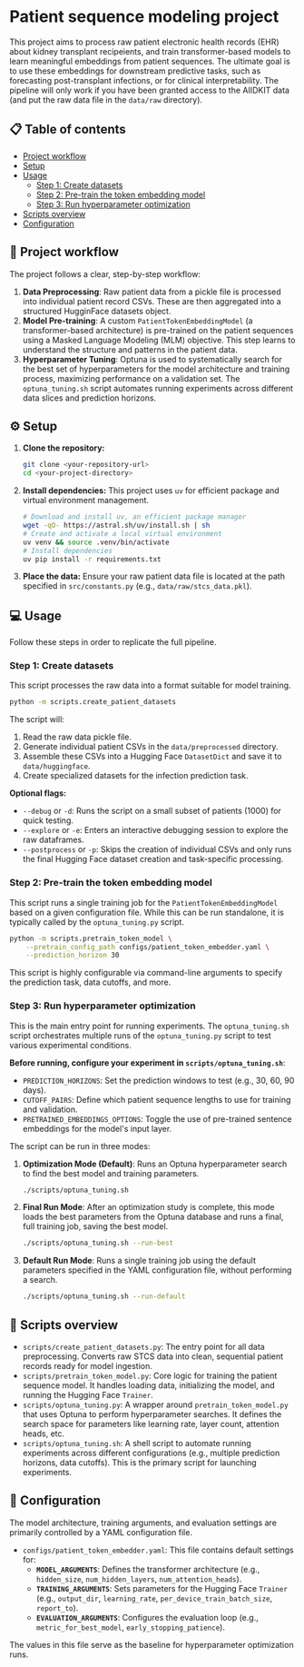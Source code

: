 # Patient sequence modeling project

This project aims to process raw patient electronic health records (EHR) about kidney transplant recipeients, and train transformer-based models to learn meaningful embeddings from patient sequences. The ultimate goal is to use these embeddings for downstream predictive tasks, such as forecasting post-transplant infections, or for clinical interpretability. The pipeline will only work if you have been granted access to the AIIDKIT data (and put the raw data file in the `data/raw` directory).

## 📋 Table of contents

  - [Project workflow](#-project-workflow)
  - [Setup](#️-setup)
  - [Usage](#-usage)
      - [Step 1: Create datasets](#step-1-create-datasets)
      - [Step 2: Pre-train the token embedding model](#step-2-pre-train-the-token-embedding-model)
      - [Step 3: Run hyperparameter optimization](#step-3-run-hyperparameter-optimization)
  - [Scripts overview](#-scripts-overview)
  - [Configuration](#-configuration)

## 🚀 Project workflow

The project follows a clear, step-by-step workflow:

1.  **Data Preprocessing**: Raw patient data from a pickle file is processed into individual patient record CSVs. These are then aggregated into a structured HugginFace datasets object.
2.  **Model Pre-training**: A custom `PatientTokenEmbeddingModel` (a transformer-based architecture) is pre-trained on the patient sequences using a Masked Language Modeling (MLM) objective. This step learns to understand the structure and patterns in the patient data.
3.  **Hyperparameter Tuning**: Optuna is used to systematically search for the best set of hyperparameters for the model architecture and training process, maximizing performance on a validation set. The `optuna_tuning.sh` script automates running experiments across different data slices and prediction horizons.

## ⚙️ Setup

1.  **Clone the repository:**

    ```bash
    git clone <your-repository-url>
    cd <your-project-directory>
    ```

2.  **Install dependencies:**
    This project uses `uv` for efficient package and virtual environment management.

    ```bash
    # Download and install uv, an efficient package manager
    wget -qO- https://astral.sh/uv/install.sh | sh
    # Create and activate a local virtual environment
    uv venv && source .venv/bin/activate
    # Install dependencies
    uv pip install -r requirements.txt
    ```

3.  **Place the data:**
    Ensure your raw patient data file is located at the path specified in `src/constants.py` (e.g., `data/raw/stcs_data.pkl`).

## 💻 Usage

Follow these steps in order to replicate the full pipeline.

### Step 1: Create datasets

This script processes the raw data into a format suitable for model training.

```bash
python -m scripts.create_patient_datasets
```

The script will:

1.  Read the raw data pickle file.
2.  Generate individual patient CSVs in the `data/preprocessed` directory.
3.  Assemble these CSVs into a Hugging Face `DatasetDict` and save it to `data/huggingface`.
4.  Create specialized datasets for the infection prediction task.

**Optional flags:**

  * `--debug` or `-d`: Runs the script on a small subset of patients (1000) for quick testing.
  * `--explore` or `-e`: Enters an interactive debugging session to explore the raw dataframes.
  * `--postprocess` or `-p`: Skips the creation of individual CSVs and only runs the final Hugging Face dataset creation and task-specific processing.

### Step 2: Pre-train the token embedding model

This script runs a single training job for the `PatientTokenEmbeddingModel` based on a given configuration file. While this can be run standalone, it is typically called by the `optuna_tuning.py` script.

```bash
python -m scripts.pretrain_token_model \
    --pretrain_config_path configs/patient_token_embedder.yaml \
    --prediction_horizon 30
```

This script is highly configurable via command-line arguments to specify the prediction task, data cutoffs, and more.

### Step 3: Run hyperparameter optimization

This is the main entry point for running experiments. The `optuna_tuning.sh` script orchestrates multiple runs of the `optuna_tuning.py` script to test various experimental conditions.

**Before running, configure your experiment in `scripts/optuna_tuning.sh`**:

  * `PREDICTION_HORIZONS`: Set the prediction windows to test (e.g., 30, 60, 90 days).
  * `CUTOFF_PAIRS`: Define which patient sequence lengths to use for training and validation.
  * `PRETRAINED_EMBEDDINGS_OPTIONS`: Toggle the use of pre-trained sentence embeddings for the model's input layer.

The script can be run in three modes:

1.  **Optimization Mode (Default)**: Runs an Optuna hyperparameter search to find the best model and training parameters.

    ```bash
    ./scripts/optuna_tuning.sh
    ```

2.  **Final Run Mode**: After an optimization study is complete, this mode loads the best parameters from the Optuna database and runs a final, full training job, saving the best model.

    ```bash
    ./scripts/optuna_tuning.sh --run-best
    ```

3.  **Default Run Mode**: Runs a single training job using the default parameters specified in the YAML configuration file, without performing a search.

    ```bash
    ./scripts/optuna_tuning.sh --run-default
    ```

## 📜 Scripts overview

  * `scripts/create_patient_datasets.py`: The entry point for all data preprocessing. Converts raw STCS data into clean, sequential patient records ready for model ingestion.
  * `scripts/pretrain_token_model.py`: Core logic for training the patient sequence model. It handles loading data, initializing the model, and running the Hugging Face `Trainer`.
  * `scripts/optuna_tuning.py`: A wrapper around `pretrain_token_model.py` that uses Optuna to perform hyperparameter searches. It defines the search space for parameters like learning rate, layer count, attention heads, etc.
  * `scripts/optuna_tuning.sh`: A shell script to automate running experiments across different configurations (e.g., multiple prediction horizons, data cutoffs). This is the primary script for launching experiments.

## 🔧 Configuration

The model architecture, training arguments, and evaluation settings are primarily controlled by a YAML configuration file.

  * `configs/patient_token_embedder.yaml`: This file contains default settings for:
      * **`MODEL_ARGUMENTS`**: Defines the transformer architecture (e.g., `hidden_size`, `num_hidden_layers`, `num_attention_heads`).
      * **`TRAINING_ARGUMENTS`**: Sets parameters for the Hugging Face `Trainer` (e.g., `output_dir`, `learning_rate`, `per_device_train_batch_size`, `report_to`).
      * **`EVALUATION_ARGUMENTS`**: Configures the evaluation loop (e.g., `metric_for_best_model`, `early_stopping_patience`).

The values in this file serve as the baseline for hyperparameter optimization runs.